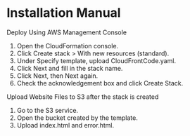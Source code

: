 # Installation Manual
Deploy Using AWS Management Console 
1. Open the CloudFormation console. 
2. Click Create stack > With new resources (standard). 
3. Under Specify template, upload CloudFrontCode.yaml. 
4. Click Next and fill in the stack name. 
5. Click Next, then Next again. 
6. Check the acknowledgement box and click Create Stack.
   
Upload Website Files to S3 after the stack is created 
1. Go to the S3 service. 
2. Open the bucket created by the template. 
3. Upload index.html and error.html. 
